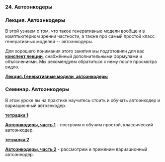 
### 24. Автоэнкодеры

### Лекция. Автоэнкодеры

В этой узнаем о том, что такое генеративные модели вообще и в комптьютерном зрении частности, а также про самый простой класс генеративных моделей -- автоэнкодеры.

Для хорошего понимания этого занятия мы подготовили для вас [**конспект лекции**](https://www.notion.so/1-08644d3c48c341f28c4a93703b419a6d#4fbfcb8ddd0f411a83d093ac8c28770d), снабжённый дополнительными формулами и объяснениями. Мы рекомендуем обратиться к нему после просмотра видео.

[**Лекция. Генеративные модели, автоэнкодеры**](https://www.youtube.com/watch?v=6qVfC7P9dEc)

### Семинар. Автоэнкодеры

В этом уроке вы на практике научитесь стоить и обучать автоэнкодер и вариационный автоэнкодер.

[**тетрадка 1**](./[seminar]generative_models_timeseries.ipynb)

[**Автоэнкодеры, часть 1**](https://www.youtube.com/watch?v=FUXsks9SPOQ) - построим и обучим простой, классический автоэнкодер.

[**тетрадка 2**](./[seminar]vae.ipynb)

[**Автоэнкодеры, часть 2**](https://www.youtube.com/watch?v=FUXsks9SPOQ) - рассмотрим и применим вариационный автоэнеодер.
